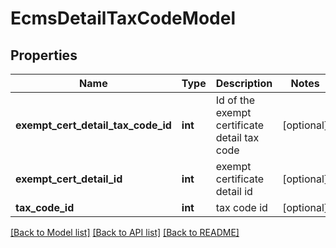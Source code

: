 # EcmsDetailTaxCodeModel

## Properties
Name | Type | Description | Notes
------------ | ------------- | ------------- | -------------
**exempt_cert_detail_tax_code_id** | **int** | Id of the exempt certificate detail tax code | [optional] 
**exempt_cert_detail_id** | **int** | exempt certificate detail id | [optional] 
**tax_code_id** | **int** | tax code id | [optional] 

[[Back to Model list]](../README.md#documentation-for-models) [[Back to API list]](../README.md#documentation-for-api-endpoints) [[Back to README]](../README.md)


